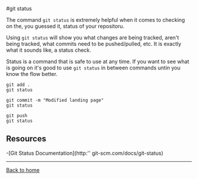 #git status

The command `git status` is extremely helpful when it comes to checking on the, you guessed it, status of your repositoru.

Using `git status` will show you what changes are being tracked, aren't being tracked, what commits need to be pushed/pulled, etc.
It is exactly what it sounds like, a status check.

Status is a command that is safe to use at any time.
If you want to see what is going on it's good to use `git status` in between commands untin you know the flow better.

```
git add .
git status

git commit -m "Modified landing page"
git status

git push
git status
```

## Resources

-[Git Status Documentation](http:'' git-scm.com/docs/git-status)

---

[Back to home](../README.md)